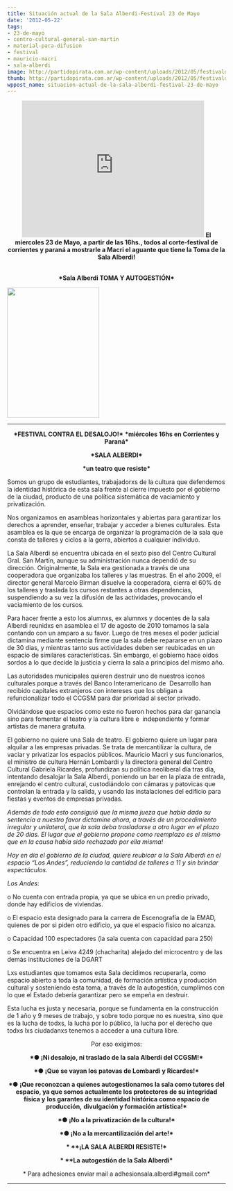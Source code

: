 ```yaml
---
title: Situación actual de la Sala Alberdi-Festival 23 de Mayo
date: '2012-05-22'
tags:
- 23-de-mayo
- centro-cultural-general-san-martin
- material-para-difusion
- festival
- mauricio-macri
- sala-alberdi
image: http://partidopirata.com.ar/wp-content/uploads/2012/05/festivaldesalojoweb1.jpg
thumb: http://partidopirata.com.ar/wp-content/uploads/2012/05/festivaldesalojoweb1-150x150.jpg
wppost_name: situacion-actual-de-la-sala-alberdi-festival-23-de-mayo
---
```


<center>
<iframe src="http://www.youtube.com/embed/qUF_EePk_bQ" frameborder="0" width="420" height="315"></iframe>
<strong>El miercoles 23 de Mayo, a partir de las 16hs., todos al corte-festival de corrientes y paraná a mostrarle a Macri el aguante que tiene la Toma de la Sala Alberdi!</strong></center>&nbsp;
<p style="text-align: center;"><strong>*Sala Alberdi TOMA Y AUTOGESTIÓN*</strong></p>


<a href="http://partidopirata.com.ar/wp-content/uploads/2012/05/festivaldesalojoweb1.jpg"><img class="size-medium wp-image-4538 " title="festivaldesalojoweb" src="http://partidopirata.com.ar/wp-content/uploads/2012/05/festivaldesalojoweb1-212x300.jpg" alt="" width="212" height="300" /></a>


<hr />
<p style="text-align: center;"><strong>*FESTIVAL CONTRA EL DESALOJO!*</strong>
<strong> *miércoles 16hs en Corrientes y Paraná*</strong></p>
<p style="text-align: center;"><strong>*SALA ALBERDI*</strong></p>
<p style="text-align: center;"><strong>*un teatro que resiste*</strong></p>
Somos un grupo de estudiantes, trabajadorxs de la cultura que defendemos la identidad histórica de esta sala frente al cierre impuesto por el gobierno de la ciudad, producto de una política sistemática de vaciamiento y privatización.

Nos organizamos en asambleas horizontales y abiertas para garantizar los derechos a aprender, enseñar, trabajar y acceder a bienes culturales. Esta asamblea es la que se encarga de organizar la programación de la sala que consta de talleres y ciclos a la gorra, abiertos a cualquier individuo.

La Sala Alberdi se encuentra ubicada en el sexto piso del Centro Cultural Gral. San Martín, aunque su administración nunca dependió de su dirección. Originalmente, la Sala era gestionada a través de una cooperadora que organizaba los talleres y las muestras. En el año 2009, el director general Marcelo Birman disuelve la cooperadora, cierra el 60% de los talleres y traslada los cursos restantes a otras dependencias, suspendiendo a su vez la difusión de las actividades, provocando el vaciamiento de los cursos.

Para hacer frente a esto los alumnxs, ex alumnxs y docentes de la sala Alberdi reunidxs en asamblea el 17 de agosto de 2010 tomamos la sala contando con un amparo a su favor. Luego de tres meses el poder judicial dictamina mediante sentencia firme que la sala debe repararse en un plazo de 30 dias, y mientras tanto sus actividades deben ser reubicadas en un espacio de similares características. Sin embargo, el gobierno hace oídos sordos a lo que decide la justicia y cierra la sala a principios del mismo año.

Las autoridades municipales quieren destruir uno de nuestros iconos culturales porque a través del Banco Interamericano de  Desarrollo han recibido capitales extranjeros con intereses que los obligan a refuncionalizar todo el CCGSM para dar prioridad al sector privado.

Olvidándose que espacios como este no fueron hechos para dar ganancia sino para fomentar el teatro y la cultura libre e  independiente y formar artistas de manera gratuita.

El gobierno no quiere una Sala de teatro. El gobierno quiere un lugar para alquilar a las empresas privadas. Se trata de mercantilizar la cultura, de vaciar y privatizar los espacios públicos. Mauricio Macri y sus funcionarios, el ministro de cultura Hernán Lombardi y la directora general del Centro Cultural Gabriela Ricardes, profundizan su política neoliberal día tras día, intentando desalojar la Sala Alberdi, poniendo un bar en la plaza de entrada, enrejando el centro cultural, custodiándolo con cámaras y patovicas que controlan la entrada y la salida, y usando las instalaciones del edificio para fiestas y eventos de empresas privadas.

*Además de todo esto consiguió que la misma jueza que había dado su sentencia a nuestro favor dictamine ahora, a través de un procedimiento irregular y unilateral, que la sala deba trasladarse a otro lugar en el plazo de 20 días. El lugar que el gobierno propone como reemplazo es el mismo que en la causa había sido rechazado por ella misma!*

*Hoy en día el gobierno de la ciudad, quiere reubicar a la Sala Alberdi en el espacio “Los Andes”, reduciendo la cantidad de talleres a 11 y sin brindar espectáculos.*

*Los Andes*:

o No cuenta con entrada propia, ya que se ubica en un predio privado, donde hay edificios de viviendas.

o El espacio esta designado para la carrera de Escenografía de la EMAD, quienes de por si piden otro edificio, ya que el espacio físico no alcanza.

o Capacidad 100 espectadores (la sala cuenta con capacidad para 250)

o Se encuentra en Leiva 4249 (chacharita) alejado del microcentro y de las demás instituciones de la DGART

Lxs estudiantes que tomamos esta Sala decidimos recuperarla, como espacio abierto a toda la comunidad, de formación artística y producción cultural y sosteniendo esta toma, a través de la autogestión, cumplimos con lo que el Estado debería garantizar pero se empeña en destruir.

Esta lucha es justa y necesaria, porque se fundamenta en la construcción de 1 año y 9 meses de trabajo, y sobre todo porque no es nuestra, sino que es la lucha de todxs, la lucha por lo público, la lucha por el derecho que todxs lxs ciudadanxs tenemos a acceder a una cultura libre.
<p style="text-align: center;">Por eso exigimos:</p>
<p style="text-align: center;"><strong>*● ¡Ni desalojo, ni traslado de la sala Alberdi del CCGSM!*</strong></p>
<p style="text-align: center;"><strong>*● ¡Que se vayan los patovas de Lombardi y Ricardes!*</strong></p>
<p style="text-align: center;"><strong>*● ¡Que reconozcan a quienes autogestionamos la sala como tutores del</strong>
<strong> espacio, ya que somos actualmente los protectores de su integridad física y</strong>
<strong> los garantes de su identidad histórica como espacio de producción,</strong>
<strong> divulgación y formación artística!*</strong></p>
<p style="text-align: center;"><strong>*● ¡No a la privatización de la cultura!*</strong></p>
<p style="text-align: center;"><strong>*● ¡No a la mercantilización del arte!*</strong></p>
<p style="text-align: center;"><strong>* **¡LA SALA ALBERDI RESISTE!*</strong></p>
<p style="text-align: center;"><strong>* **La autogestión de la Sala Alberdi*</strong></p>
<p style="text-align: center;">*
Para adhesiones enviar mail a adhesionsala.alberdi#gmail.com*</p>


<hr />
